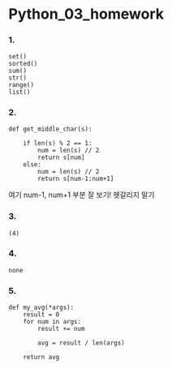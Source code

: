 # Python_03_homework

##### 

### 1.

```
set()
sorted()
sum()
str()
range()
list()
```



### 2.

```
def get_middle_char(s):
    
    if len(s) % 2 == 1:
        num = len(s) // 2
        return s[num]
    else:
        num = len(s) // 2
        return s[num-1:num+1]
```

여기 num-1, num+1 부분 잘 보기! 헷갈리지 말기



### 3. 

```
(4)
```



### 4. 

```
none
```



### 5. 

```
def my_avg(*args):
    result = 0
    for num in args:
        result += num
        
        avg = result / len(args) 

    return avg
```

